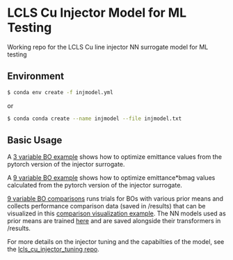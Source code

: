 # LCLS Cu Injector Model for ML Testing
Working repo for the LCLS Cu line injector NN surrogate model for ML testing

## Environment
```bash
$ conda env create -f injmodel.yml
```
or
```bash
$ conda conda create --name injmodel --file injmodel.txt
```

## Basic Usage
A [3 variable BO example](https://github.com/sylvia5monthes/lcls_cu_injector_ml_model/blob/47486ecf454a0bb2088b07fc1163f94eba20fbc1/injector_surrogate/injector_emit_prediction_BO_3var_pytorch_example.ipynb) shows how to optimize emittance values from the pytorch version of the injector surrogate. 

A [9 variable BO example](https://github.com/sylvia5monthes/lcls_cu_injector_ml_model/blob/47486ecf454a0bb2088b07fc1163f94eba20fbc1/injector_surrogate/injector_emit_prediction_BO_9var_pytorch_example.ipynb) shows how to optimize emittance*bmag values calculated from the pytorch version of the injector surrogate. 

[9 variable BO comparisons](https://github.com/sylvia5monthes/lcls_cu_injector_ml_model/blob/47486ecf454a0bb2088b07fc1163f94eba20fbc1/injector_surrogate/injector_emit_prediction_BO_comparisons_9var_pytorch.ipynb) runs trials for BOs with various prior means and collects performance comparison data (saved in /results) that can be visualized in this [comparison visualization example](https://github.com/sylvia5monthes/lcls_cu_injector_ml_model/blob/47486ecf454a0bb2088b07fc1163f94eba20fbc1/injector_surrogate/BO_comparison_visualization.ipynb). The NN models used as prior means are trained [here](https://github.com/sylvia5monthes/lcls_cu_injector_ml_model/blob/main/injector_surrogate/BO_pytorch_9var_NN_priors.ipynb) and are saved alongside their transformers in /results. 

For more details on the injector tuning and the capabilties of the model, see the [lcls_cu_injector_tuning repo](https://github.com/slaclab/lcls_cu_injector_tuning/).
